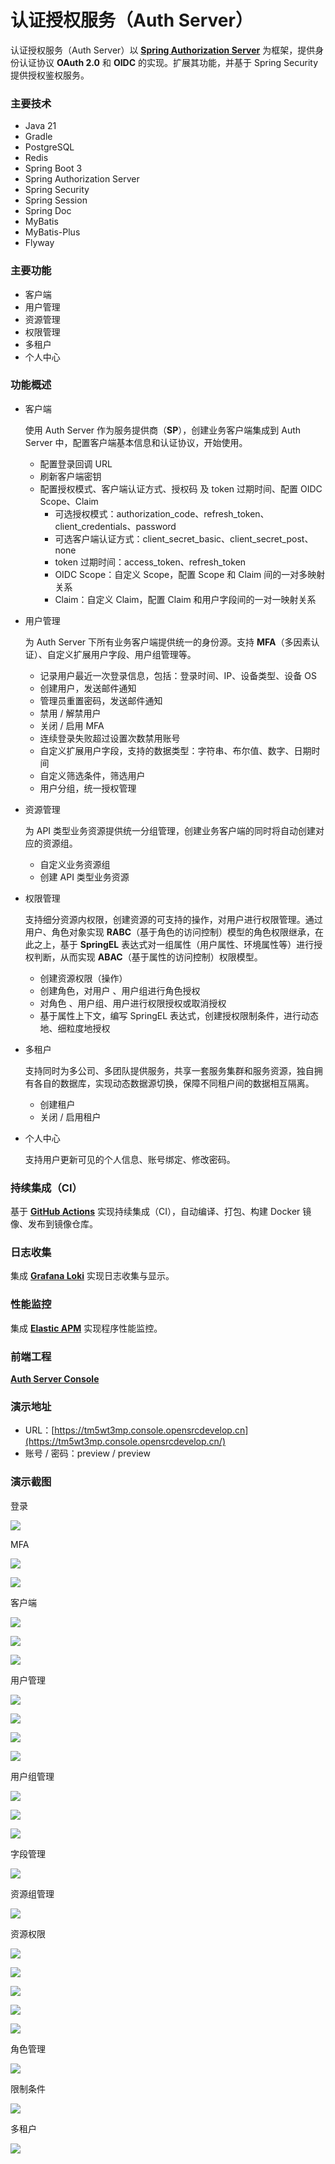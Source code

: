# 认证授权服务（Auth Server）

认证授权服务（Auth Server）以 [**Spring Authorization Server**](https://spring.io/projects/spring-authorization-server) 为框架，提供身份认证协议 **OAuth 2.0** 和 **OIDC** 的实现。扩展其功能，并基于 Spring Security 提供授权鉴权服务。

### 主要技术

- Java 21
- Gradle
- PostgreSQL
- Redis
- Spring Boot 3
- Spring Authorization Server
- Spring Security
- Spring Session
- Spring Doc
- MyBatis
- MyBatis-Plus
- Flyway

### 主要功能

- 客户端
- 用户管理
- 资源管理
- 权限管理
- 多租户
- 个人中心

### 功能概述

- 客户端

  使用 Auth Server 作为服务提供商（**SP**），创建业务客户端集成到 Auth Server 中，配置客户端基本信息和认证协议，开始使用。

  - 配置登录回调 URL
  - 刷新客户端密钥
  - 配置授权模式、客户端认证方式、授权码 及 token 过期时间、配置 OIDC Scope、Claim
    - 可选授权模式：authorization_code、refresh_token、client_credentials、password
    - 可选客户端认证方式：client_secret_basic、client_secret_post、none
    - token 过期时间：access_token、refresh_token
    - OIDC Scope：自定义 Scope，配置 Scope 和 Claim 间的一对多映射关系
    - Claim：自定义 Claim，配置 Claim 和用户字段间的一对一映射关系

- 用户管理

  为 Auth Server 下所有业务客户端提供统一的身份源。支持 **MFA**（多因素认证）、自定义扩展用户字段、用户组管理等。

  - 记录用户最近一次登录信息，包括：登录时间、IP、设备类型、设备 OS
  - 创建用户，发送邮件通知
  - 管理员重置密码，发送邮件通知
  - 禁用 / 解禁用户
  - 关闭 / 启用 MFA
  - 连续登录失败超过设置次数禁用账号
  - 自定义扩展用户字段，支持的数据类型：字符串、布尔值、数字、日期时间
  - 自定义筛选条件，筛选用户
  - 用户分组，统一授权管理

- 资源管理

  为 API 类型业务资源提供统一分组管理，创建业务客户端的同时将自动创建对应的资源组。

  - 自定义业务资源组
  - 创建 API 类型业务资源

- 权限管理

  支持细分资源内权限，创建资源的可支持的操作，对用户进行权限管理。通过用户、角色对象实现 **RABC**（基于角色的访问控制）模型的角色权限继承，在此之上，基于 **SpringEL** 表达式对一组属性（用户属性、环境属性等）进行授权判断，从而实现 **ABAC**（基于属性的访问控制）权限模型。

  - 创建资源权限（操作）
  - 创建角色，对用户 、用户组进行角色授权
  - 对角色 、用户组、用户进行权限授权或取消授权
  - 基于属性上下文，编写 SpringEL 表达式，创建授权限制条件，进行动态地、细粒度地授权

- 多租户

  支持同时为多公司、多团队提供服务，共享一套服务集群和服务资源，独自拥有各自的数据库，实现动态数据源切换，保障不同租户间的数据相互隔离。

  - 创建租户
  - 关闭 / 启用租户

- 个人中心

  支持用户更新可见的个人信息、账号绑定、修改密码。

### 持续集成（CI）

基于 [**GitHub Actions**](https://docs.github.com/zh/actions) 实现持续集成（CI），自动编译、打包、构建 Docker 镜像、发布到镜像仓库。

### 日志收集

集成 **[Grafana Loki](https://grafana.com/docs/loki/latest/)** 实现日志收集与显示。

### 性能监控

集成 [**Elastic APM**](https://www.elastic.co/cn/observability/application-performance-monitoring) 实现程序性能监控。

### 前端工程

**[Auth Server Console](https://github.com/opensrcdevelop/auth-server-front)**

### 演示地址

- URL：[https://tm5wt3mp.console.opensrcdevelop.cn](https://tm5wt3mp.console.opensrcdevelop.cn/)
- 账号 / 密码：preview / preview

### 演示截图

登录

![](./docs/img/login.png)

MFA

![](./docs/img/mfa.png)

![](./docs/img/mfa-valid.png)

客户端

![](./docs/img/client-list.png)

![](./docs/img/client-config.png)

![](./docs/img/client-oidc.png)

用户管理

![](./docs/img/user-list.png)

![](./docs/img/user-info.png)

![](./docs/img/user-belong.png)

![](./docs/img/user-permissions.png)

用户组管理

![](./docs/img/usergroup-list.png)

![](./docs/img/usergroup-info.png)

![](./docs/img/usergroup-permissions.png)

字段管理

![](./docs/img/usercolumn-list.png)

资源组管理

![](./docs/img/resourcegroup-info.png)

资源权限

![](./docs/img/resourcepermission-list.png)

![](./docs/img/resourcepermission-info.png)

![](./docs/img/permission-info.png)

![](./docs/img/permission-authorization.png)

![](./docs/img/authorize.png)

角色管理

![](./docs/img/role-info.png)

限制条件

![](./docs/img/condition-info.png)

多租户

![](./docs/img/tenant-info.png)
